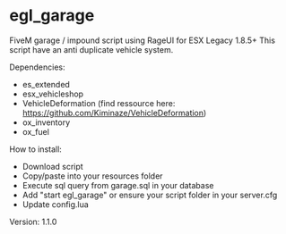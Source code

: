 # egl_garage
FiveM garage / impound script using RageUI for ESX Legacy 1.8.5+
This script have an anti duplicate vehicle system.

Dependencies: 
- es_extended
- esx_vehicleshop
- VehicleDeformation (find ressource here: https://github.com/Kiminaze/VehicleDeformation)
- ox_inventory
- ox_fuel

How to install:
- Download script
- Copy/paste into your resources folder
- Execute sql query from garage.sql in your database
- Add "start egl_garage" or ensure your script folder in your server.cfg
- Update config.lua

Version: 1.1.0
